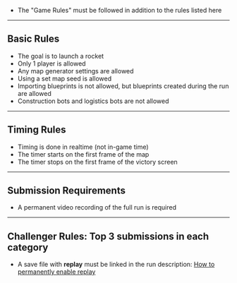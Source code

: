 - The "Game Rules" must be followed in addition to the rules listed here

---

## Basic Rules
- The goal is to launch a rocket  
- Only 1 player is allowed  
- Any map generator settings are allowed  
- Using a set map seed is allowed  
- Importing blueprints is not allowed, but blueprints created during the run are allowed
- Construction bots and logistics bots are not allowed  

---

## Timing Rules
- Timing is done in realtime (not in-game time)  
- The timer starts on the first frame of the map  
- The timer stops on the first frame of the victory screen  

---

## Submission Requirements
- A permanent video recording of the full run is required

---

## Challenger Rules: Top 3 submissions in each category
- A save file with **replay** must be linked in the run description: [How to permanently enable replay](https://www.speedrun.com/factorio/guides/bkces)
